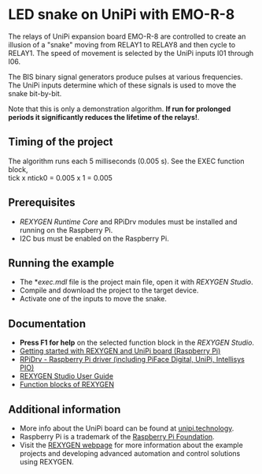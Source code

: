 LED snake on UniPi with EMO-R-8
===============================
 
The relays of UniPi expansion board EMO-R-8 are controlled to create an illusion of a "snake" moving 
from RELAY1 to RELAY8 and then cycle to RELAY1. The speed of movement is 
selected by the UniPi inputs I01 through I06. 

The BIS binary signal generators produce pulses at various frequencies. The 
UniPi inputs determine which of these signals is used to move the snake 
bit-by-bit.  

Note that this is only a demonstration algorithm. **If run for prolonged periods
it significantly reduces the lifetime of the relays!**. 

## Timing of the project ##

The algorithm runs each 5 milliseconds (0.005 s). See the EXEC function block,  
tick x ntick0 = 0.005 x 1 = 0.005 

## Prerequisites ##

- *REXYGEN Runtime Core* and RPiDrv modules must be installed and running on the Raspberry Pi.
- I2C bus must be enabled on the Raspberry Pi.

## Running the example ##

- The **exec.mdl* file is the project main file, open it with *REXYGEN Studio*.
- Compile and download the project to the target device.
- Activate one of the inputs to move the snake.

## Documentation ##

- **Press F1 for help** on the selected function block in the *REXYGEN Studio*.
- [Getting started with REXYGEN and UniPi board (Raspberry Pi)](https://www.rexygen.com/doc/PDF/ENGLISH/RexygenGettingStarted_UniPi_ENG.pdf)
- [RPiDrv - Raspberry Pi driver (including PiFace Digital, UniPi, Intellisys PIO)](https://www.rexygen.com/doc/PDF/ENGLISH/RPiDrv_ENG.pdf)
- [REXYGEN Studio User Guide](https://www.rexygen.com/doc/PDF/ENGLISH/RexygenStudio_ENG.pdf)
- [Function blocks of REXYGEN](https://www.rexygen.com/doc/PDF/ENGLISH/BRef_ENG.pdf)

## Additional information ##

- More info about the UniPi board can be found at [unipi.technology](http://www.unipi.technology).
- Raspberry Pi is a trademark of the [Raspberry Pi Foundation](http://www.raspberrypi.org).
- Visit the [REXYGEN webpage](http://www.rexygen.com) 
for more information about the example projects and developing advanced 
automation and control solutions using REXYGEN.